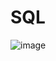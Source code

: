 # SQL
![image](https://github.com/PriyankaProjects-SDETProjects/SQL/assets/140936299/8b148812-d62f-42e0-b963-a0a610cd81f1)
